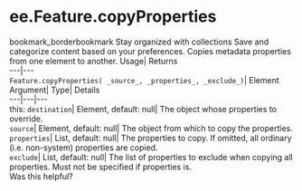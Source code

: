  
#  ee.Feature.copyProperties 
bookmark_borderbookmark Stay organized with collections  Save and categorize content based on your preferences.
Copies metadata properties from one element to another. 
Usage| Returns  
---|---  
`Feature.copyProperties( _source_, _properties_, _exclude_)`| Element  
Argument| Type| Details  
---|---|---  
this: `destination`| Element, default: null| The object whose properties to override.  
`source`| Element, default: null| The object from which to copy the properties.  
`properties`| List, default: null| The properties to copy. If omitted, all ordinary (i.e. non-system) properties are copied.  
`exclude`| List, default: null| The list of properties to exclude when copying all properties. Must not be specified if properties is.  
Was this helpful?
